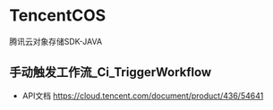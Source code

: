 # TencentCOS
腾讯云对象存储SDK-JAVA

## 手动触发工作流_Ci_TriggerWorkflow
* API文档 https://cloud.tencent.com/document/product/436/54641

